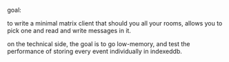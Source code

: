 goal:

to write a minimal matrix client that should you all your rooms, allows you to pick one and read and write messages in it.

on the technical side, the goal is to go low-memory, and test the performance of storing every event individually in indexeddb.